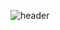![header](https://capsule-render.vercel.app/api?type=rounded&color=002472&height=300&section=header&text=web&fontSize=80&fontColor=000000&stroke=000000&strokeWidth=2&animation=blinking)
